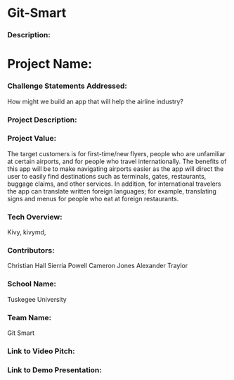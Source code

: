 # Git-Smart

### Description:

# Project Name:

### Challenge Statements Addressed:
How might we build an app that will help the airline industry?

### Project Description:


### Project Value:
The target customers is for first-time/new flyers, people who are unfamiliar at certain airports, and for people who travel internationally. The benefits of this app will be to make navigating airports easier as the app will direct the user to easily find destinations such as terminals, gates, restaurants, buggage claims, and other services. In addition, for international travelers the app can translate written foreign languages; for example, translating signs and menus for people who eat at foreign restaurants.

### Tech Overview:
Kivy, kivymd, 

### Contributors:
Christian Hall
Sierria Powell
Cameron Jones
Alexander Traylor

### School Name:
Tuskegee University

### Team Name:
Git Smart

### Link to Video Pitch:

### Link to Demo Presentation:
